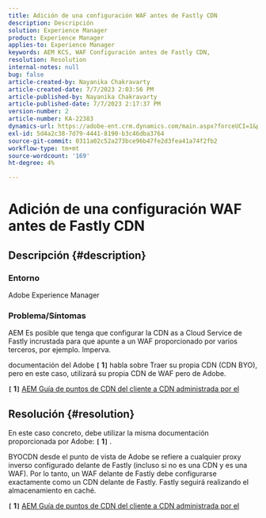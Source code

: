 ```yaml
---
title: Adición de una configuración WAF antes de Fastly CDN
description: Descripción
solution: Experience Manager
product: Experience Manager
applies-to: Experience Manager
keywords: AEM KCS, WAF Configuración antes de Fastly CDN,
resolution: Resolution
internal-notes: null
bug: false
article-created-by: Nayanika Chakravarty
article-created-date: 7/7/2023 2:03:56 PM
article-published-by: Nayanika Chakravarty
article-published-date: 7/7/2023 2:17:37 PM
version-number: 2
article-number: KA-22383
dynamics-url: https://adobe-ent.crm.dynamics.com/main.aspx?forceUCI=1&pagetype=entityrecord&etn=knowledgearticle&id=0c3b2f16-cf1c-ee11-8f6e-6045bd006ce9
exl-id: 5d4a2c38-7d79-4441-8190-b3c46dba3764
source-git-commit: 0311a02c52a273bce96b47fe2d3fea41a74f2fb2
workflow-type: tm+mt
source-wordcount: '169'
ht-degree: 4%

---
```


# Adición de una configuración WAF antes de Fastly CDN

## Descripción {#description}


### Entorno

Adobe Experience Manager

### Problema/Síntomas

AEM Es posible que tenga que configurar la CDN as a Cloud Service de Fastly incrustada para que apunte a un WAF proporcionado por varios terceros, por ejemplo. Imperva.

documentación del Adobe <b>`[` 1`]` </b> habla sobre Traer su propia CDN (CDN BYO), pero en este caso, utilizará su propia CDN de WAF pero de Adobe.

<b>`[` 1`]` </b> [AEM Guía de puntos de CDN del cliente a CDN administrada por el](https://experienceleague.adobe.com/docs/experience-manager-cloud-service/content/implementing/content-delivery/cdn.html#point-to-point-CDN)


## Resolución {#resolution}


En este caso concreto, debe utilizar la misma documentación proporcionada por Adobe: <b>`[` 1`]` </b>.

BYOCDN desde el punto de vista de Adobe se refiere a cualquier proxy inverso configurado delante de Fastly (incluso si no es una CDN y es una WAF). Por lo tanto, un WAF delante de Fastly debe configurarse exactamente como un CDN delante de Fastly. Fastly seguirá realizando el almacenamiento en caché.

<b>`[` 1`]` </b> [AEM Guía de puntos de CDN del cliente a CDN administrada por el](https://experienceleague.adobe.com/docs/experience-manager-cloud-service/content/implementing/content-delivery/cdn.html#point-to-point-CDN)
